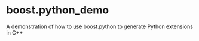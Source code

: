 # boost.python_demo
A demonstration of how to use boost.python to generate Python extensions in C++
